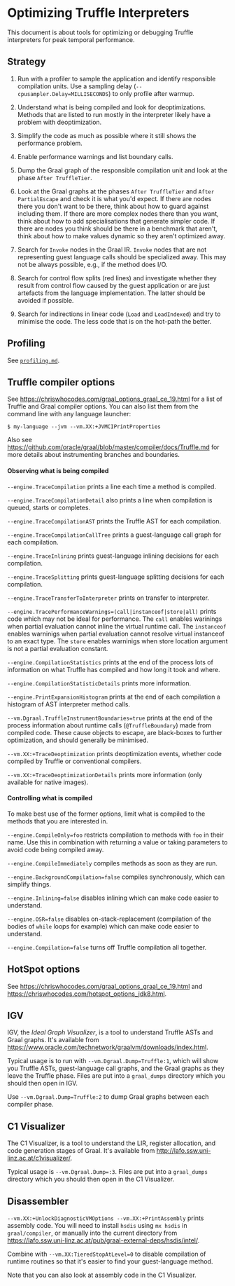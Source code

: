 # Optimizing Truffle Interpreters

This document is about tools for optimizing or debugging Truffle interpreters
for peak temporal performance.

## Strategy

1. Run with a profiler to sample the application and identify responsible compilation units. Use a sampling delay (`--cpusampler.Delay=MILLISECONDS`) to only profile after warmup.

2. Understand what is being compiled and look for deoptimizations. Methods that are listed to run mostly in the interpreter likely have a problem with deoptimization.

3. Simplify the code as much as possible where it still shows the performance problem.

4. Enable performance warnings and list boundary calls.

4. Dump the Graal graph of the responsible compilation unit and look at the phase `After TruffleTier`.
4. Look at the Graal graphs at the phases `After TruffleTier` and `After PartialEscape` and check it is what you'd expect.
   If there are nodes there you don't want to be there, think about how to guard against including them.
   If there are more complex nodes there than you want, think about how to add specialisations that generate simpler code.
   If there are nodes you think should be there in a benchmark that aren't, think about how to make values dynamic so they aren't optimized away.

5. Search for `Invoke` nodes in the Graal IR. `Invoke` nodes that are not representing guest language calls should be specialized away. This may not be always possible, e.g., if the method does I/O.

6. Search for control flow splits (red lines) and investigate whether they result from control flow caused by the guest application or are just artefacts from the language implementation. The latter should be avoided if possible.

7. Search for indirections in linear code (`Load` and `LoadIndexed`) and try to minimise the code. The less code that is on the hot-path the better.

## Profiling

See [`profiling.md`](Profiling.md).

## Truffle compiler options

See https://chriswhocodes.com/graal_options_graal_ce_19.html for a list of Truffle and Graal compiler options.
You can also list them from the command line with any language launcher:
```
$ my-language --jvm --vm.XX:+JVMCIPrintProperties
```

Also see https://github.com/oracle/graal/blob/master/compiler/docs/Truffle.md
for more details about instrumenting branches and boundaries.

#### Observing what is being compiled

`--engine.TraceCompilation` prints a line each time a method is compiled.

`--engine.TraceCompilationDetail` also prints a line when compilation is queued, starts or completes.

`--engine.TraceCompilationAST` prints the Truffle AST for each compilation.

`--engine.TraceCompilationCallTree` prints a guest-language call graph for each compilation.

`--engine.TraceInlining` prints guest-language inlining decisions for each compilation.

`--engine.TraceSplitting` prints guest-language splitting decisions for each compilation.

`--engine.TraceTransferToInterpreter` prints on transfer to interpreter.

`--engine.TracePerformanceWarnings=(call|instanceof|store|all)` prints code which may not be ideal for performance. The `call` enables warinings when partial evaluation cannot inline the virtual runtime call. The `instanceof` enables warninigs when partial evaluation cannot resolve virtual instanceof to an exact type. The `store` enables warninigs when store location argument is not a partial evaluation constant.

`--engine.CompilationStatistics` prints at the end of the process lots of information on what Truffle has compiled and how long it took and where.

`--engine.CompilationStatisticDetails` prints more information.

`--engine.PrintExpansionHistogram` prints at the end of each compilation a histogram of AST interpreter method calls.

`--vm.Dgraal.TruffleInstrumentBoundaries=true` prints at the end of the process information about runtime calls (`@TruffleBoundary`) made from compiled code. These cause objects to escape, are black-boxes to further optimization, and should generally be minimised.

`--vm.XX:+TraceDeoptimization` prints deoptimization events, whether code compiled by Truffle or conventional compilers.

`--vm.XX:+TraceDeoptimizationDetails` prints more information (only available for native images).

#### Controlling what is compiled

To make best use of the former options, limit what is compiled to the methods that you are interested in.

`--engine.CompileOnly=foo` restricts compilation to methods with `foo` in their name. Use this in combination with returning a value or taking parameters to avoid code being compiled away.

`--engine.CompileImmediately` compiles methods as soon as they are run.

`--engine.BackgroundCompilation=false` compiles synchronously, which can simplify things.

`--engine.Inlining=false` disables inlining which can make code easier to understand.

`--engine.OSR=false` disables on-stack-replacement (compilation of the bodies of `while` loops for example) which can make code easier to understand.

`--engine.Compilation=false` turns off Truffle compilation all together.

## HotSpot options

See https://chriswhocodes.com/graal_options_graal_ce_19.html and https://chriswhocodes.com/hotspot_options_jdk8.html.

## IGV

IGV, the *Ideal Graph Visualizer*, is a tool to understand Truffle ASTs and
Graal graphs. It's available from
https://www.oracle.com/technetwork/graalvm/downloads/index.html.

Typical usage is to run with `--vm.Dgraal.Dump=Truffle:1`,
which will show you Truffle ASTs, guest-language call graphs, and the Graal
graphs as they leave the Truffle phase. Files are put into a `graal_dumps`
directory which you should then open in IGV.

Use `--vm.Dgraal.Dump=Truffle:2` to dump Graal graphs between each compiler phase.

## C1 Visualizer

The C1 Visualizer, is a tool to understand the LIR, register allocation, and
code generation stages of Graal. It's available from
http://lafo.ssw.uni-linz.ac.at/c1visualizer/.

Typical usage is `--vm.Dgraal.Dump=:3`. Files are put into a `graal_dumps`
directory which you should then open in the C1 Visualizer.

## Disassembler

`--vm.XX:+UnlockDiagnosticVMOptions --vm.XX:+PrintAssembly` prints assembly
code. You will need to install `hsdis` using `mx hsdis` in `graal/compiler`,
or manually into the current directory from
https://lafo.ssw.uni-linz.ac.at/pub/graal-external-deps/hsdis/intel/.

Combine with `--vm.XX:TieredStopAtLevel=0` to disable compilation of runtime
routines so that it's easier to find your guest-language method.

Note that you can also look at assembly code in the C1 Visualizer.
